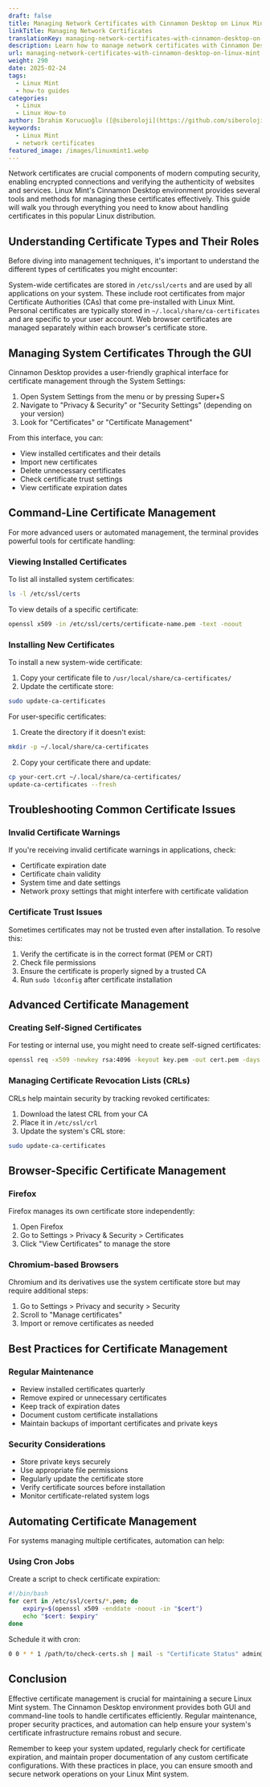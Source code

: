 ```yaml
---
draft: false
title: Managing Network Certificates with Cinnamon Desktop on Linux Mint
linkTitle: Managing Network Certificates
translationKey: managing-network-certificates-with-cinnamon-desktop-on-linux-mint
description: Learn how to manage network certificates with Cinnamon Desktop on Linux Mint. This comprehensive guide covers system-wide, personal, and browser certificates, along with GUI and command-line tools for effective certificate management.
url: managing-network-certificates-with-cinnamon-desktop-on-linux-mint
weight: 290
date: 2025-02-24
tags:
  - Linux Mint
  - how-to guides
categories:
  - Linux
  - Linux How-to
author: İbrahim Korucuoğlu ([@siberoloji](https://github.com/siberoloji))
keywords:
  - Linux Mint
  - network certificates
featured_image: /images/linuxmint1.webp
---
```

Network certificates are crucial components of modern computing security, enabling encrypted connections and verifying the authenticity of websites and services. Linux Mint's Cinnamon Desktop environment provides several tools and methods for managing these certificates effectively. This guide will walk you through everything you need to know about handling certificates in this popular Linux distribution.

## Understanding Certificate Types and Their Roles

Before diving into management techniques, it's important to understand the different types of certificates you might encounter:

System-wide certificates are stored in `/etc/ssl/certs` and are used by all applications on your system. These include root certificates from major Certificate Authorities (CAs) that come pre-installed with Linux Mint. Personal certificates are typically stored in `~/.local/share/ca-certificates` and are specific to your user account. Web browser certificates are managed separately within each browser's certificate store.

## Managing System Certificates Through the GUI

Cinnamon Desktop provides a user-friendly graphical interface for certificate management through the System Settings:

1. Open System Settings from the menu or by pressing Super+S
2. Navigate to "Privacy & Security" or "Security Settings" (depending on your version)
3. Look for "Certificates" or "Certificate Management"

From this interface, you can:

- View installed certificates and their details
- Import new certificates
- Delete unnecessary certificates
- Check certificate trust settings
- View certificate expiration dates

## Command-Line Certificate Management

For more advanced users or automated management, the terminal provides powerful tools for certificate handling:

### Viewing Installed Certificates

To list all installed system certificates:

```bash
ls -l /etc/ssl/certs
```

To view details of a specific certificate:

```bash
openssl x509 -in /etc/ssl/certs/certificate-name.pem -text -noout
```

### Installing New Certificates

To install a new system-wide certificate:

1. Copy your certificate file to `/usr/local/share/ca-certificates/`
2. Update the certificate store:

```bash
sudo update-ca-certificates
```

For user-specific certificates:

1. Create the directory if it doesn't exist:

```bash
mkdir -p ~/.local/share/ca-certificates
```

2. Copy your certificate there and update:

```bash
cp your-cert.crt ~/.local/share/ca-certificates/
update-ca-certificates --fresh
```

## Troubleshooting Common Certificate Issues

### Invalid Certificate Warnings

If you're receiving invalid certificate warnings in applications, check:

- Certificate expiration date
- Certificate chain validity
- System time and date settings
- Network proxy settings that might interfere with certificate validation

### Certificate Trust Issues

Sometimes certificates may not be trusted even after installation. To resolve this:

1. Verify the certificate is in the correct format (PEM or CRT)
2. Check file permissions
3. Ensure the certificate is properly signed by a trusted CA
4. Run `sudo ldconfig` after certificate installation

## Advanced Certificate Management

### Creating Self-Signed Certificates

For testing or internal use, you might need to create self-signed certificates:

```bash
openssl req -x509 -newkey rsa:4096 -keyout key.pem -out cert.pem -days 365 -nodes
```

### Managing Certificate Revocation Lists (CRLs)

CRLs help maintain security by tracking revoked certificates:

1. Download the latest CRL from your CA
2. Place it in `/etc/ssl/crl`
3. Update the system's CRL store:

```bash
sudo update-ca-certificates
```

## Browser-Specific Certificate Management

### Firefox

Firefox manages its own certificate store independently:

1. Open Firefox
2. Go to Settings > Privacy & Security > Certificates
3. Click "View Certificates" to manage the store

### Chromium-based Browsers

Chromium and its derivatives use the system certificate store but may require additional steps:

1. Go to Settings > Privacy and security > Security
2. Scroll to "Manage certificates"
3. Import or remove certificates as needed

## Best Practices for Certificate Management

### Regular Maintenance

- Review installed certificates quarterly
- Remove expired or unnecessary certificates
- Keep track of expiration dates
- Document custom certificate installations
- Maintain backups of important certificates and private keys

### Security Considerations

- Store private keys securely
- Use appropriate file permissions
- Regularly update the certificate store
- Verify certificate sources before installation
- Monitor certificate-related system logs

## Automating Certificate Management

For systems managing multiple certificates, automation can help:

### Using Cron Jobs

Create a script to check certificate expiration:

```bash
#!/bin/bash
for cert in /etc/ssl/certs/*.pem; do
    expiry=$(openssl x509 -enddate -noout -in "$cert")
    echo "$cert: $expiry"
done
```

Schedule it with cron:

```bash
0 0 * * 1 /path/to/check-certs.sh | mail -s "Certificate Status" admin@example.com
```

## Conclusion

Effective certificate management is crucial for maintaining a secure Linux Mint system. The Cinnamon Desktop environment provides both GUI and command-line tools to handle certificates efficiently. Regular maintenance, proper security practices, and automation can help ensure your system's certificate infrastructure remains robust and secure.

Remember to keep your system updated, regularly check for certificate expiration, and maintain proper documentation of any custom certificate configurations. With these practices in place, you can ensure smooth and secure network operations on your Linux Mint system.
